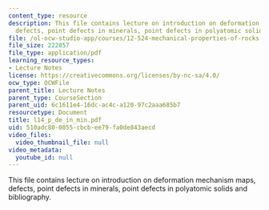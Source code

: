 ```yaml
---
content_type: resource
description: This file contains lecture on introduction on deformation mechanism maps,
  defects, point defects in minerals, point defects in polyatomic solids and bibliography.
file: /ol-ocw-studio-app/courses/12-524-mechanical-properties-of-rocks-fall-2005/510adc800055cbcbee79fa0de843aecd_l14_p_de_in_min.pdf
file_size: 222857
file_type: application/pdf
learning_resource_types:
- Lecture Notes
license: https://creativecommons.org/licenses/by-nc-sa/4.0/
ocw_type: OCWFile
parent_title: Lecture Notes
parent_type: CourseSection
parent_uid: 6c1611e4-16dc-ac4c-a120-97c2aaa685b7
resourcetype: Document
title: l14_p_de_in_min.pdf
uid: 510adc80-0055-cbcb-ee79-fa0de843aecd
video_files:
  video_thumbnail_file: null
video_metadata:
  youtube_id: null
---
```

This file contains lecture on introduction on deformation mechanism maps, defects, point defects in minerals, point defects in polyatomic solids and bibliography.